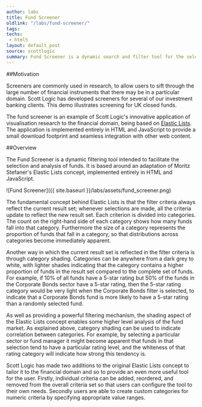 ```yaml
---
author: labs
title: Fund Screener
oldlink: "/labs/fund-screener/"
tags: 
techs:
 - html5
layout: default_post
source: scottlogic
summary: Fund Screener is a dynamic search and filter tool for the selection and analysis of open-ended funds.
---
```

##Motivation

Screeners are commonly used in research, to allow users to sift through the large number of financial instruments that there may be in a particular domain. Scott Logic has developed screeners for several of our investment banking clients. This demo illustrates screening for UK closed funds.

The fund screener is an example of Scott Logic's innovative application of visualisation research to the financial domain, being based on [Elastic Lists](http://moritz.stefaner.eu/projects/elastic-lists/). The application is implemented entirely in HTML and JavaScript to provide a small download footprint and seamless integration with other web content.

##Overview

The Fund Screener is a dynamic filtering tool intended to facilitate the selection and analysis of funds. It is based around an adaptation of Moritz Stefaner's Elastic Lists concept, implemented entirely in HTML and JavaScript.

![Fund Screener]({{ site.baseurl }}/labs/assets/fund_screener.png)

The fundamental concept behind Elastic Lists is that the filter criteria always reflect the current result set; whenever selections are made, all the criteria update to reflect the new result set. Each criterion is divided into categories. The count on the right-hand side of each category shows how many funds fall into that category. Furthermore the size of a category represents the proportion of funds that fall in a category, so that distributions across categories become immediately apparent.

Another way in which the current result set is reflected in the filter criteria is through category shading. Categories can be anywhere from a dark grey to white, with lighter shades indicating that the category contains a higher proportion of funds in the result set compared to the complete set of funds. For example, if 10% of all funds have a 5-star rating but 50% of the funds in the Corporate Bonds sector have a 5-star rating, then the 5-star rating category would be very light when the Corporate Bonds filter is selected, to indicate that a Corporate Bonds fund is more likely to have a 5-star rating than a randomly selected fund.

As well as providing a powerful filtering mechanism, the shading aspect of the Elastic Lists concept enables some higher level analysis of the fund market. As explained above, category shading can be used to indicate correlation between categories. For example, by selecting a particular sector or fund manager it might become apparent that funds in that selection tend to have a particular rating level, and the whiteness of that rating category will indicate how strong this tendency is.

Scott Logic has made two additions to the original Elastic Lists concept to tailor it to the financial domain and so to provide an even more useful tool for the user. Firstly, individual criteria can be added, reordered, and removed from the overall criteria set so that users can configure the tool to their own needs. Secondly users are able to create custom categories for numeric criteria by specifying appropriate value ranges.
